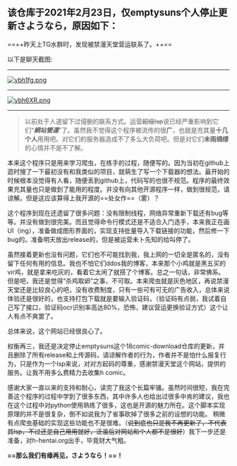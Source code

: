 ## 该仓库于2021年2月23日，仅emptysuns个人停止更新さようなら，**原因如下：**
==++昨天上TG水群时，发现被禁漫天堂营运联系了。++==

以下是聊天截图:

---

[![ybh1fg.png](https://s3.ax1x.com/2021/02/23/ybh1fg.png)](https://imgchr.com/i/ybh1fg)

---

[![ybh6XR.png](https://s3.ax1x.com/2021/02/23/ybh6XR.png)](https://imgchr.com/i/ybh6XR)

---

> 以前处于人道留下过侵删的联系方式。运营~~超级lsp~~说已经严重影响到它们“***網站營運***”了。虽然我不觉得这个程序被流传的很**广**，也就是充其量**十几个人**用用吧。对它们的服务器造成不了多么大负荷吧。但是对它们**未雨绸缪**的心情并不是不了解。

本来这个程序只是用来学习爬虫，在练手的过程，随便写的。因为当初在github上逛时搜了一下最初没有和我类似的项目，就萌生了写一个下载器的想法。最开始的时候根本没觉得有人看，随便丢到github上，代码写的也很不规范。程序的最终效果充其量也只是做到了能用的程度。并没有向其他开源程序一样，做到很规范，请谅解。但是这应该算得上我开源的==处女作==（雾）？

这个程序到现在还遗留了很多问题：没有限制线程，网络异常重新下载还有bug等等。并没有做到很完美。而且觉得命令行模式还是不适合入门选手，本来我正在画UI（ing），准备做成图形界面的，实现支持批量导入下载链接的功能，然后修一下bug的。准备明天放出release的，但是被运营未卜先知的给叫停了。

虽然接着更新也没有问题，它们也不可能找到我，我上网的一切全是匿名的，没有留下任何有用的信息。我也不怕它们ddos我的博客，本来那个小鸡就是黑五买的vir鸡，就是拿来吃灰的，看着它太闲了就搭了个博客。总之一句话，非常佛系。但是吧，我还是觉得“杀鸡取卵”之事，不可取。本来爬虫就是灰色地区，再说禁漫天堂还是比较良心的吧，没有收费制度，只有一些可有可无的广告收入，总体来说体验还是很好的，也支持打包下载就是要输入验证码，（验证码有点弱，我试着自己写了接口，验证码ocr识别率高达80%，恐怖，建议营运更换验证方式）这个让人有点不爽罢了。

总体来说，这个网站已经很良心了。

权衡再三，我还是决定停止emptysuns这个18comic-download仓库的更新，并且删除了所有release和上传源码，请谅解作者的行为，作者并不是怕什么报复行为，只是作为一个lsp来说，对对方起码的尊重，感谢禁漫天堂这个网站，提供的服务。让我不用多么费精力去收集h comic。

感谢大家一直以来的支持和耐心，读完了我这个长篇牢骚。虽然时间很短，我在完善这个程序的过程中学到了很多东西，其中许多人也给出过很多中肯的建议，我也在这个过程中对python使用熟练了很多，这也是开源的魅力所在。这个脚本实现原理的并不是很复杂，倒不如说我为了省事砍掉了很多之前的设想的功能。
稍微有点爬虫基础的实现这些功能也不是很难。（~~说到底也只是我不再更新了，不代表其lsp，不过还是自己用用就好，泛滥后对网站和个人都不是很好~~）我下一步还是准备，对h-hentai.org出手，毕竟财大气粗。

**==那么我们有缘再见，さようなら！==！**
